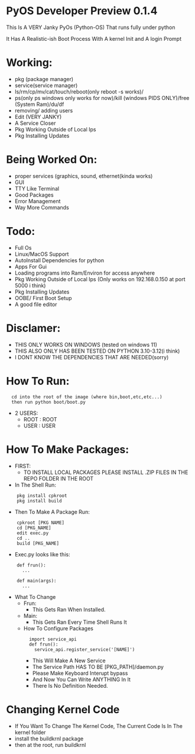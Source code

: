 # PyOS Developer Preview 0.1.4



This Is A VERY Janky PyOs (Python-OS) That runs fully under python

It Has A Realistic-ish Boot Process With A kernel Init and A login Prompt

 
# Working:

  * pkg (package manager)
  * service(service manager)
  * ls/rm/cp/mv/cat/touch/reboot(only reboot -s works)/
  * ps(only ps windows only works for now)/kill (windows PIDS ONLY)/free (System Ram)/du/df
  * removing/ adding users
  * Edit (VERY JANKY)
  * A Service Closer
  * Pkg Working Outside of Local Ips
  * Pkg Installing Updates


# Being Worked On:


  * proper services (graphics, sound, ethernet(kinda works)
  * GUI
  * TTY Like Terminal
  * Good Packages
  * Error Management
  * Way More Commands


# Todo:
  
  * Full Os
  * Linux/MacOS Support
  * AutoInstall Dependencies for python
  * Apps For Gui
  * Loading programs into Ram/Environ for access anywhere
  * Pkg Working Outside of Local Ips (Only works on 192.168.0.150 at port 5000 i think)
  * Pkg Installing Updates
  * OOBE/ First Boot Setup
  * A good file editor


# Disclamer:
  * THIS ONLY WORKS ON WINDOWS (tested on windows 11)
  * THIS ALSO ONLY HAS BEEN TESTED ON PYTHON 3.10-3.12(i think)
  * I DONT KNOW THE DEPENDENCIES THAT ARE NEEDED(sorry)

# How To Run:
```
  cd into the root of the image (where bin,boot,etc,etc...)
  then run python boot/boot.py
```
  * 2 USERS:
    * ROOT : ROOT
    * USER : USER

# How To Make Packages:
  * FIRST: 
    * TO INSTALL LOCAL PACKAGES PLEASE INSTALL .ZIP FILES IN THE REPO FOLDER IN THE ROOT
  * In The Shell Run:
```
    pkg install cpkroot
    pkg install build
```
  * Then To Make A Package Run:
```
    cpkroot [PKG NAME]
    cd [PKG_NAME]
    edit exec.py
    cd ..
    build [PKG_NAME]
```
  * Exec.py looks like this:
```
    def frun():
      ...

    def main(args):
      ...
```
  * What To Change
      * Frun:
        * This Gets Ran When Installed.
      * Main:
        * This Gets Ran Every Time Shell Runs It
      * How To Configure Packages
        ```
          import service_api
          def frun():
            service_api.register_service('[NAME]')
        ```
        * This Will Make A New Service
        * The Service Path HAS TO BE [PKG_PATH]/daemon.py
        * Please Make Keyboard Interupt bypass
        * And Now You Can Write ANYTHING In It
        * There Is No Definition Needed.
# Changing Kernel Code
* If You Want To Change The Kernel Code, The Current Code Is In The kernel folder
* install the buildkrnl package
* then at the root, run buildkrnl

      

